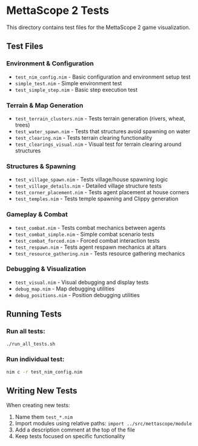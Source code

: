# MettaScope 2 Tests

This directory contains test files for the MettaScope 2 game visualization.

## Test Files

### Environment & Configuration
- `test_nim_config.nim` - Basic configuration and environment setup test
- `simple_test.nim` - Simple environment test
- `test_simple_step.nim` - Basic step execution test

### Terrain & Map Generation
- `test_terrain_clusters.nim` - Tests terrain generation (rivers, wheat, trees)
- `test_water_spawn.nim` - Tests that structures avoid spawning on water
- `test_clearing.nim` - Tests terrain clearing functionality
- `test_clearings_visual.nim` - Visual test for terrain clearing around structures

### Structures & Spawning
- `test_village_spawn.nim` - Tests village/house spawning logic
- `test_village_details.nim` - Detailed village structure tests
- `test_corner_placement.nim` - Tests agent placement at house corners
- `test_temples.nim` - Tests temple spawning and Clippy generation

### Gameplay & Combat
- `test_combat.nim` - Tests combat mechanics between agents
- `test_combat_simple.nim` - Simple combat scenario tests
- `test_combat_forced.nim` - Forced combat interaction tests
- `test_respawn.nim` - Tests agent respawn mechanics at altars
- `test_resource_gathering.nim` - Tests resource gathering mechanics

### Debugging & Visualization
- `test_visual.nim` - Visual debugging and display tests
- `debug_map.nim` - Map debugging utilities
- `debug_positions.nim` - Position debugging utilities

## Running Tests

### Run all tests:
```bash
./run_all_tests.sh
```

### Run individual test:
```bash
nim c -r test_nim_config.nim
```

## Writing New Tests

When creating new tests:
1. Name them `test_*.nim`
2. Import modules using relative paths: `import ../src/mettascope/module`
3. Add a description comment at the top of the file
4. Keep tests focused on specific functionality